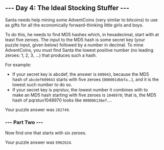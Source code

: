 ## --- Day 4: The Ideal Stocking Stuffer ---

Santa needs help mining some AdventCoins (very similar to bitcoins) to use as gifts for all the economically forward-thinking little girls and boys.

To do this, he needs to find MD5 hashes which, in hexadecimal, start with at least five zeroes. The input to the MD5 hash is some secret key (your puzzle input, given below) followed by a number in decimal. To mine AdventCoins, you must find Santa the lowest positive number (no leading zeroes: 1, 2, 3, ...) that produces such a hash.

For example:

* If your secret key is abcdef, the answer is `609043`, because the MD5 hash of `abcdef609043` starts with five zeroes (`000001dbbfa`...), and it is the lowest such number to do so.
* If your secret key is pqrstuv, the lowest number it combines with to make an MD5 hash starting with five zeroes is `1048970`; that is, the MD5 hash of pqrstuv1048970 looks like `000006136ef`....

Your puzzle answer was `282749`.

### --- Part Two ---

Now find one that starts with six zeroes.

Your puzzle answer was `9962624`.